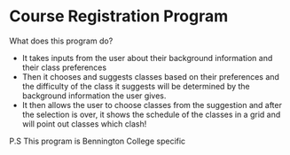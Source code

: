 # Course Registration Program

What does this program do?
* It takes inputs from the user about their background information and their class preferences
* Then it chooses and suggests classes based on their preferences and the difficulty of the class it suggests will be determined by the background information the user gives.
* It then allows the user to choose classes from the suggestion and after the selection is over, it shows the schedule of the classes in a grid and will point out classes which clash!

P.S This program is Bennington College specific


